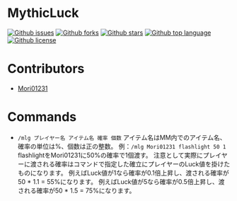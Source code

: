 # MythicLuck

<!-- # Badges -->

[![Github issues](https://img.shields.io/github/issues/Mori01231/MythicLuck)](https://github.com/Mori01231/MythicLuck/issues)
[![Github forks](https://img.shields.io/github/forks/Mori01231/MythicLuck)](https://github.com/Mori01231/MythicLuck/network/members)
[![Github stars](https://img.shields.io/github/stars/Mori01231/MythicLuck)](https://github.com/Mori01231/MythicLuck/stargazers)
[![Github top language](https://img.shields.io/github/languages/top/Mori01231/MythicLuck)](https://github.com/Mori01231/MythicLuck/)
[![Github license](https://img.shields.io/github/license/Mori01231/MythicLuck)](https://github.com/Mori01231/MythicLuck/)

# Contributors

- [Mori01231](https://github.com/Mori01231)

# Commands

- ``/mlg プレイヤー名 アイテム名 確率 個数`` アイテム名はMM内でのアイテム名、確率の単位は%、個数は正の整数。
例：``/mlg Mori01231 flashlight 50 1`` flashlightをMori01231に50%の確率で1個渡す。
注意として実際にプレイヤーに渡される確率はコマンドで指定した確立にプレイヤーのLuck値を掛けたものになります。
例えばLuck値が1なら確率が0.1倍上昇し、渡される確率が50 * 1.1 = 55%になります。
例えばLuck値が5なら確率が0.5倍上昇し、渡される確率が50 * 1.5 = 75%になります。

<!-- CREATED_BY_LEADYOU_README_GENERATOR -->
